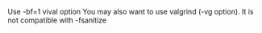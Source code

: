 Use -bf=1 vival option
You may also want to use valgrind (-vg option). It is not compatible with -fsanitize
